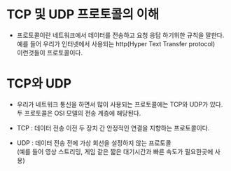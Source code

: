 # TCP 및 UDP 프로토콜의 이해
- 프로토콜이란 네트워크에서 데이터를 전송하고 요청 응답 하기위한 규칙을 말한다.
<br> 예를 들어 우리가 인터넷에서 사용되는 http(Hyper Text Transfer protocol)
<br> 이런것들이 프로토콜이다.


# TCP와 UDP
- 우리가 네트워크 통신을 하면서 많이 사용되는 프로토콜에는 TCP와 UDP가 있다.
<br> 두 프로토콜은 OSI 모델의 전송 계층에 해당된다.

- TCP : 데이터 전송 이전 두 장치 간 안정적인 연결을 지향하는 프로토콜이다.
- UDP : 데이터 전송 전에 가상 회선을 설정하지 않는 프로토콜 <br>
(예를 들어 영상 스트리밍, 게임 같은 짧은 대기시간과 빠른 속도가 필요한곳에 사용)
